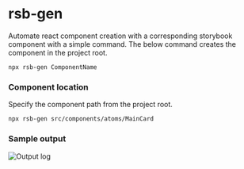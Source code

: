 # rsb-gen

Automate react component creation with a corresponding storybook component with a simple command. The below command creates the component in the project root.

```
npx rsb-gen ComponentName
```

### Component location

Specify the component path from the project root.

```
npx rsb-gen src/components/atoms/MainCard
```

### Sample output

![Output log](https://raw.githubusercontent.com/karthickthankyou/rsb-gen/main/assets/output.png)
